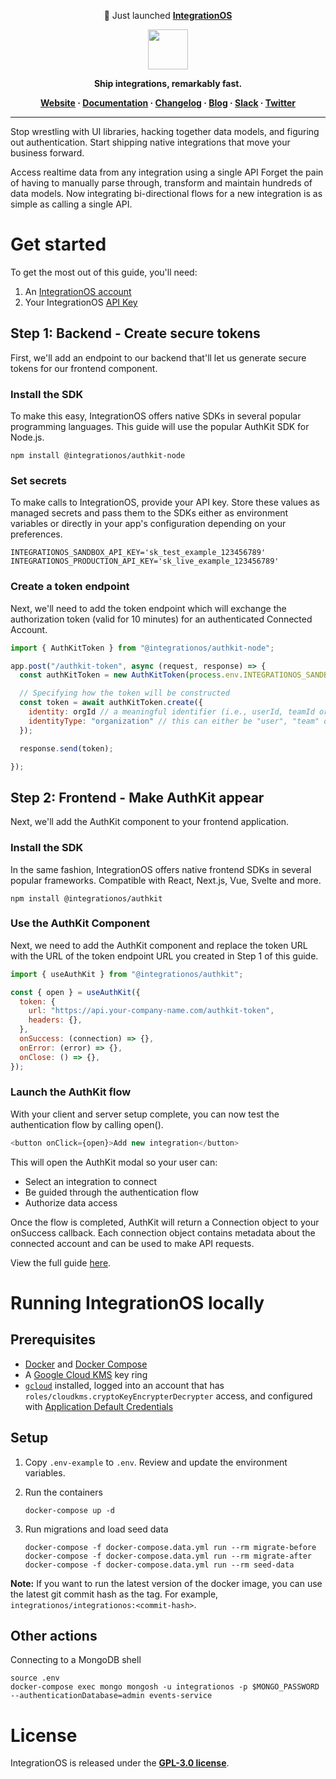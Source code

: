 <p align="center">
📖 Just launched <b><a href="https://www.integrationos.com/">IntegrationOS</a></b>
  <br/>
 </p>

<p align="center">
  <a href="https://integrationos.com">
    <img src="https://assets-global.website-files.com/5f6b97302bb70b93e591d51f/657a3a1aec47c8ec20b396fe_IntegrationOS%20main%20logo-p-500.png" height="64px">
  </a>
</p>

<p align="center"><b>Ship integrations, remarkably fast.</b></p>

<p align="center">
  <b>
    <a href="https://www.integrationos.com/">Website</a>
    ·
    <a href="https://docs.integrationos.com/docs/quickstart">Documentation</a>
    ·
    <a href="https://www.integrationos.com/changelog">Changelog</a>
    ·
    <a href="https://www.integrationos.com/blog">Blog</a>
    ·
    <a href="https://join.slack.com/t/integrationos-hq/shared_invite/zt-2dm9254tc-Eza~78acJllbP7ZFKuVYjw">Slack</a>
    ·
    <a href="https://twitter.com/integrationos">Twitter</a>
  </b>
</p>

---

Stop wrestling with UI libraries, hacking together data models, and figuring out authentication. Start shipping native integrations that move your business forward.

Access realtime data from any integration using a single API
Forget the pain of having to manually parse through, transform and maintain hundreds of data models. Now integrating bi-directional flows for a new integration is as simple as calling a single API.

# Get started

To get the most out of this guide, you'll need:

1. An [IntegrationOS account](https://app.integrationos.com)
2. Your  IntegrationOS [API Key](https://docs.integrationos.com/docs/glossary#api-key)

## Step 1: Backend - Create secure tokens

First, we'll add an endpoint to our backend that'll let us generate secure tokens for our frontend component.

### Install the SDK

To make this easy, IntegrationOS offers native SDKs in several popular programming languages. This guide will use the popular AuthKit SDK for Node.js.

```shell npm
npm install @integrationos/authkit-node
```

### Set secrets

To make calls to IntegrationOS, provide your API key. Store these values as managed secrets and pass them to the SDKs either as environment variables or directly in your app's configuration depending on your preferences.

```shell
INTEGRATIONOS_SANDBOX_API_KEY='sk_test_example_123456789'
INTEGRATIONOS_PRODUCTION_API_KEY='sk_live_example_123456789'
```

### Create a token endpoint

Next, we'll need to add the token endpoint which will exchange the authorization token (valid for 10 minutes) for an authenticated Connected Account.

```javascript
import { AuthKitToken } from "@integrationos/authkit-node";

app.post("/authkit-token", async (request, response) => {
  const authKitToken = new AuthKitToken(process.env.INTEGRATIONOS_SANDBOX_API_KEY);

  // Specifying how the token will be constructed
  const token = await authKitToken.create({
    identity: orgId // a meaningful identifier (i.e., userId, teamId or organizationId)
    identityType: "organization" // this can either be "user", "team" or "organization"
  });

  response.send(token);

});
```

## Step 2: Frontend - Make AuthKit appear

Next, we'll add the AuthKit component to your frontend application.

### Install the SDK

In the same fashion, IntegrationOS offers native frontend SDKs in several popular frameworks. Compatible with React, Next.js, Vue, Svelte and more.

```shell npm
npm install @integrationos/authkit
```

### Use the AuthKit Component

Next, we need to add the AuthKit component and replace the token URL with the URL of the token endpoint URL you created in Step 1 of this guide.

```javascript
import { useAuthKit } from "@integrationos/authkit";

const { open } = useAuthKit({
  token: {
    url: "https://api.your-company-name.com/authkit-token",
    headers: {},
  },
  onSuccess: (connection) => {},
  onError: (error) => {},
  onClose: () => {},
});
```

### Launch the AuthKit flow

With your client and server setup complete, you can now test the authentication flow by calling open().

```javascript
<button onClick={open}>Add new integration</button>
```

This will open the AuthKit modal so your user can:

- Select an integration to connect
- Be guided through the authentication flow
- Authorize data access

Once the flow is completed, AuthKit will return a Connection object to your onSuccess callback. Each connection object contains metadata about the connected account and can be used to make API requests.

View the full guide [here](https://docs.integrationos.com/docs/quickstart).

# Running IntegrationOS locally

## Prerequisites

* [Docker](https://docs.docker.com/engine/) and [Docker Compose](https://docs.docker.com/compose/)
* A [Google Cloud KMS](https://cloud.google.com/kms/docs) key ring
* [`gcloud`](https://cloud.google.com/sdk/gcloud) installed, logged into an account that has `roles/cloudkms.cryptoKeyEncrypterDecrypter` access, and configured with [Application Default Credentials](https://cloud.google.com/docs/authentication/provide-credentials-adc)

## Setup

1. Copy `.env-example` to `.env`. Review and update the environment variables.

2. Run the containers

    ```shell
    docker-compose up -d
    ```
3. Run migrations and load seed data

    ```shell
    docker-compose -f docker-compose.data.yml run --rm migrate-before
    docker-compose -f docker-compose.data.yml run --rm migrate-after
    docker-compose -f docker-compose.data.yml run --rm seed-data
    ```

**Note:** If you want to run the latest version of the docker image, you can use the latest git commit hash as the tag. For example, `integrationos/integrationos:<commit-hash>`.

## Other actions

Connecting to a MongoDB shell

```shell
source .env
docker-compose exec mongo mongosh -u integrationos -p $MONGO_PASSWORD --authenticationDatabase=admin events-service
```


# License

IntegrationOS is released under the [**GPL-3.0 license**](LICENSE).
